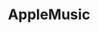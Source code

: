 ---
title: AppleMusic
crosslinks:
- apple
- iWallpaper
- AmazonMusicUnlimited
- AMPlaylists
- qx8841
- lastfm
- leakthreads
- ITunes
- applehelp
- AppleWatch
- numutracker
- france
---